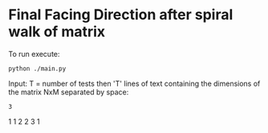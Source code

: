 # Final Facing Direction after spiral walk of matrix
To run execute:

	python ./main.py

Input: T = number of tests
then 'T' lines of text containing the dimensions of the matrix NxM separated by space:

	3
  1 1
  2 2
  3 1
  
